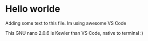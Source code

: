 # Hello worlde

Adding some text to this file. Im using awesome VS Code

This GNU nano 2.0.6 is Kewler than VS Code, native to terminal :)


